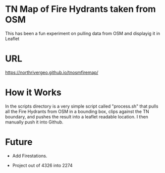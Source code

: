 TN Map of Fire Hydrants taken from OSM 
========

This has been a fun experiment on pulling data from OSM and displayig it in Leaflet

URL
========
https://northrivergeo.github.io/tnosmfiremap/

How it Works
========

In the scripts directory is a very simple script called "process.sh" that pulls all the Fire Hydrants from OSM in a bounding box, clips against the TN boundary, and pushes the result into a leaflet readable location. I then manually push it into Github. 

Future
======== 

* Add Firestations. 

* Project out of 4326 into 2274 

